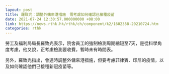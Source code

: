 ```yaml
---
layout: post
title: 羅致光：調整外傭來港措施　需考慮如何確認已接種疫苗
date: 2021-07-24 12:30:57.000000000 +08:00
link: https://news.rthk.hk/rthk/ch/component/k2/1602358-20210724.htm
categories: rthk
---
```


勞工及福利局局長羅致光表示，院舍員工的強制檢測周期縮短至7天，是從科學角度考慮，他又說，正考慮檢測要收費，暫時未有時間表。

另外，羅致光指出，會適時調整外傭來港措施，但要考慮菲律賓、印尼的疫情，以及如何確認他們已接種新冠疫苗等。
